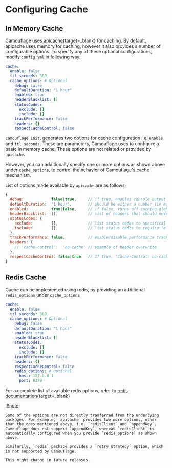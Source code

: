 # Configuring Cache

## In Memory Cache
Camouflage uses [apicache](https://www.npmjs.com/package/apicache){target=\_blank} for caching. By default, apicache uses memory for caching, however it also provides a number of configurable options. To specify any of these optional configurations, modify `config.yml` in following way.

```yaml
cache:
  enable: false
  ttl_seconds: 300
  cache_options: # Optional
    debug: false
    defaultDuration: "1 hour"
    enabled: true
    headerBlacklist: []
    statusCodes:
      exclude: []
      include: []
    trackPerformance: false
    headers: {}
    respectCacheControl: false
```

`camouflage init`, generates two options for cache configuration i.e. `enable` and `ttl_seconds`. These are parameters, Camouflage uses to configure a basic in memory cache. These options are not related or provided by `apicache`.

However, you can additionally specify one or more options as shown above under `cache_options`, to control the behavior of Camouflage's cache mechanism.

List of options made available by `apicache` are as follows:

```javascript
{
  debug:            false|true,     // if true, enables console output
  defaultDuration:  '1 hour',       // should be either a number (in ms) or a string, defaults to 1 hour
  enabled:          true|false,     // if false, turns off caching globally (useful on dev)
  headerBlacklist:  [],             // list of headers that should never be cached
  statusCodes: {
    exclude:        [],             // list status codes to specifically exclude (e.g. [404, 403] cache all responses unless they had a 404 or 403 status)
    include:        [],             // list status codes to require (e.g. [200] caches ONLY responses with a success/200 code)
  },
  trackPerformance: false,          // enable/disable performance tracking... WARNING: super cool feature, but may cause memory overhead issues
  headers: {
    // 'cache-control':  'no-cache' // example of header overwrite
  },
  respectCacheControl: false|true   // If true, 'Cache-Control: no-cache' in the request header will bypass the cache.
}
```

## Redis Cache

Cache can be implemented using redis, by providing an additional `redis_options` under `cache_options`


```yaml
cache:
  enable: false
  ttl_seconds: 300
  cache_options: # Optional
    debug: false
    defaultDuration: "1 hour"
    enabled: true
    headerBlacklist: []
    statusCodes:
      exclude: []
      include: []
    trackPerformance: false
    headers: {}
    respectCacheControl: false
    redis_options: # Optional
      host: 127.0.0.1
      port: 6379
```

For a complete list of available redis options, refer to [redis documentation](https://www.npmjs.com/package/redis){target=\_blank}

!!!note

    Some of the options are not directly trasferred from the underlying packages. For example, `apicache` provides two more options, other than the ones mentioned above, i.e. `redisClient` and `appendKey`. Camouflage does not support `appendKey`, whereas `redisClient` is automatically configured when you provide `redis_options` as shown above.

    Similarily, `redis` package provides a `retry_strategy` option, which is not supported by Camouflage.

    This might change in future releases.
